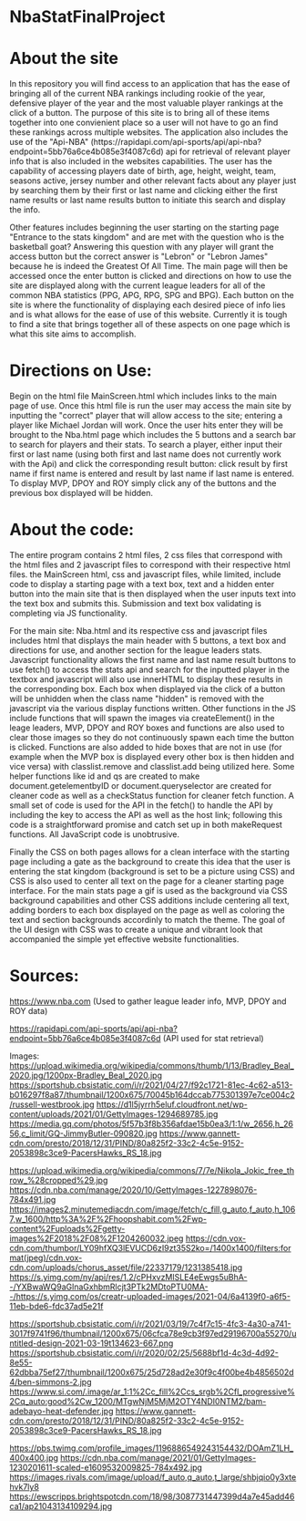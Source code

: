 # NbaStatFinalProject

<h1>About the site </h1>
<p>In this repository you will find access to an application that has the ease of bringing all of the current NBA rankings including rookie of the year,
defensive player of the year and the most valuable player rankings at the click of a button. The purpose of this site is to bring all of these items
together into one convienient place so a user will not have to go an find these rankings across multiple websites. The application also includes the use 
of the "Api-NBA" (https://rapidapi.com/api-sports/api/api-nba?endpoint=5bb76a6ce4b085e3f4087c6d) api for retrieval of relevant player info that is also
included in the websites capabilities. The user has the capability of accessing players date of birth, age, height, weight, team, seasons active, jersey number
and other relevant facts about any player just by searching them by their first or last name and clicking either the first name results or last name results button
to initiate this search and display the info.

<p> Other features includes beginning the user starting on the starting page "Entrance to the stats kingdom" and are met with the question who is the basketball goat?
Answering this question with any player will grant the access button but the correct answer is "Lebron" or "Lebron James" because he is indeed the Greatest Of All Time.
The main page will then be accessed once the enter button is clicked and directions on how to use the site are displayed along with the current league leaders 
for all of the common NBA statistics (PPG, APG, RPG, SPG and BPG). Each button on the site is where the functionality of displaying each desired piece of info lies and 
is what allows for the ease of use of this website. Currently it is tough to find a site that brings together all of these aspects on one page which is what this site
aims to accomplish.

<h1> Directions on Use: </h1>

<p> Begin on the html file MainScreen.html which includes links to the main page of use. Once this html file is run the user may access the main site by inputting the 
"correct" player that will allow access to the site; entering a player like Michael Jordan will work. Once the user hits enter they will be brought to the Nba.html
page which includes the 5 buttons and a search bar to search for players and their stats. To search a player, either input their first or last name (using both first 
and last name does not currently work with the Api) and click the corresponding result button: click result by first name if first name is entered and result
by last name if last name is entered. To display MVP, DPOY and ROY simply click any of the buttons and the previous box displayed will be hidden. 

<h1> About the code: </h1>
<p> The entire program contains 2 html files, 2 css files that correspond with the html files and 2 javascript files to correspond with their respective html files.
the MainScreen html, css and javascript files, while limited, include code to display a starting page with a text box, text and a hidden enter button into the main
site that is then displayed when the user inputs text into the text box and submits this. Submission and text box validating is completing via JS functionality.

<p> For the main site: Nba.html and its respective css and javascript files includes html that displays the main header with 5 buttons, a text box and directions
for use, and another section for the league leaders stats. Javascript functionality allows the first name and last name result buttons to use fetch() to access
the stats api and search for the inputted player in the textbox and javascript will also use innerHTML to display these results in the corresponding box. Each box
when displayed via the click of a button will be unhidden when the class name "hidden" is removed with the javascript via the various display functions written.
Other functions in the JS include functions that will spawn the images via createElement() in the leage leaders, MVP, DPOY and ROY boxes and functions are also
used to clear those images so they do not continuously spawn each time the button is clicked. Functions are also added to hide boxes that are not in use (for
example when the MVP box is displayed every other box is then hidden and vice versa) with classlist.remove and classlist.add being utilized here. Some helper functions
like id and qs are created to make document.getelementbyID or document.queryselector are created for cleaner code as well as a checkStatus function for cleaner
fetch function. A small set of code is used for the API in the fetch() to handle the API by including the key to access the API as well as the host link; following
this code is a straightforward promise and catch set up in both makeRequest functions. All JavaScript code is unobtrusive.

<p> Finally the CSS on both pages allows for a clean interface with the starting page including a gate as the background to create this idea that the user
is entering the stat kingdom (background is set to be a picture using CSS) and CSS is also used to center all text on the page for a cleaner starting page
interface. For the main stats page a gif is used as the background via CSS background capabilities and other CSS additions include centering all text, adding 
borders to each box displayed on the page as well as coloring the text and section backgrounds accordinly to match the theme. The goal of the UI design with 
CSS was to create a unique and vibrant look that accompanied the simple yet effective website functionalities. 

<h1> Sources: </h1>

https://www.nba.com (Used to gather league leader info, MVP, DPOY and ROY data)

https://rapidapi.com/api-sports/api/api-nba?endpoint=5bb76a6ce4b085e3f4087c6d (API used for stat retrieval)

Images:
https://upload.wikimedia.org/wikipedia/commons/thumb/1/13/Bradley_Beal_2020.jpg/1200px-Bradley_Beal_2020.jpg
https://sportshub.cbsistatic.com/i/r/2021/04/27/f92c1721-81ec-4c62-a513-b016297f8a87/thumbnail/1200x675/70045b164dccab775301397e7ce004c2/russell-westbrook.jpg
https://d1l5jyrrh5eluf.cloudfront.net/wp-content/uploads/2021/01/GettyImages-1294689785.jpg
https://media.gq.com/photos/5f57b3f8b356afdae15b0ea3/1:1/w_2656,h_2656,c_limit/GQ-JimmyButler-090820.jpg
https://www.gannett-cdn.com/presto/2018/12/31/PIND/80a825f2-33c2-4c5e-9152-2053898c3ce9-PacersHawks_RS_18.jpg

https://upload.wikimedia.org/wikipedia/commons/7/7e/Nikola_Jokic_free_throw_%28cropped%29.jpg
https://cdn.nba.com/manage/2020/10/GettyImages-1227898076-784x491.jpg
https://images2.minutemediacdn.com/image/fetch/c_fill,g_auto,f_auto,h_1067,w_1600/http%3A%2F%2Fhoopshabit.com%2Fwp-content%2Fuploads%2Fgetty-images%2F2018%2F08%2F1204260032.jpeg
https://cdn.vox-cdn.com/thumbor/LY09hfXQ3lEVUCD6zI9zt35S2ko=/1400x1400/filters:format(jpeg)/cdn.vox-cdn.com/uploads/chorus_asset/file/22337179/1231385418.jpg
https://s.yimg.com/ny/api/res/1.2/cPHxvzMISLE4eEwgs5uBhA--/YXBwaWQ9aGlnaGxhbmRlcjt3PTk2MDtoPTU0MA--/https://s.yimg.com/os/creatr-uploaded-images/2021-04/6a4139f0-a6f5-11eb-bde6-fdc37ad5e21f

https://sportshub.cbsistatic.com/i/r/2021/03/19/7c4f7c15-4fc3-4a30-a741-3017f9741f96/thumbnail/1200x675/06cfca78e9cb3f97ed29196700a55270/untitled-design-2021-03-19t134623-667.png
https://sportshub.cbsistatic.com/i/r/2020/02/25/5688bf1d-4c3d-4d92-8e55-62dbba75ef27/thumbnail/1200x675/25d728ad2e30f9c4f00be4b4856502d4/ben-simmons-2.jpg
https://www.si.com/.image/ar_1:1%2Cc_fill%2Ccs_srgb%2Cfl_progressive%2Cq_auto:good%2Cw_1200/MTgwNjM5MjM2OTY4NDI0NTM2/bam-adebayo-heat-defender.jpg
https://www.gannett-cdn.com/presto/2018/12/31/PIND/80a825f2-33c2-4c5e-9152-2053898c3ce9-PacersHawks_RS_18.jpg

https://pbs.twimg.com/profile_images/1196886549243154432/DOAmZ1LH_400x400.jpg
https://cdn.nba.com/manage/2021/01/GettyImages-1230201611-scaled-e1609532009825-784x492.jpg
https://images.rivals.com/image/upload/f_auto,q_auto,t_large/shbjqio0y3xtehvk7ly8
https://ewscripps.brightspotcdn.com/18/98/3087731447399d4a7e45add46ca1/ap21043134109294.jpg






